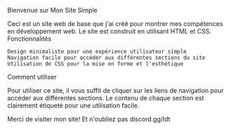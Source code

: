 Bienvenue sur Mon Site Simple

Ceci est un site web de base que j'ai créé pour montrer mes compétences en développement web. Le site est construit en utilisant HTML et CSS.
Fonctionnalités

    Design minimaliste pour une expérience utilisateur simple
    Navigation facile pour accéder aux différentes sections du site
    Utilisation de CSS pour la mise en forme et l'esthétique

Comment utiliser

Pour utiliser ce site, il vous suffit de cliquer sur les liens de navigation pour accéder aux différentes sections. Le contenu de chaque section est clairement étiqueté pour une utilisation facile.

Merci de visiter mon site!
Et n'oubliez pas discord.gg/ldt
